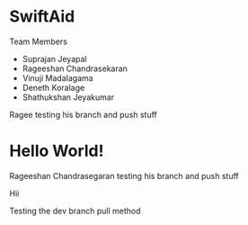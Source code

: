 # SwiftAid

Team Members

- Suprajan Jeyapal
- Rageeshan Chandrasekaran
- Vinuji Madalagama
- Deneth Koralage
- Shathukshan Jeyakumar

Ragee testing his branch and push stuff

# Hello World!

Rageeshan Chandrasegaran testing his branch and push stuff

Hii

Testing the dev branch pull method
